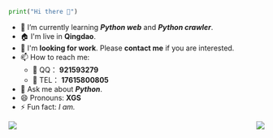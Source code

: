 ```python
print("Hi there 👋")
```

[comment]: <> (- 🔭 I’m currently working on ...)

[comment]: <> (- 👯 I’m looking to collaborate on ...)

[comment]: <> (- 🤔 I’m looking for help with ...)

- 🌱 I’m currently learning **_Python web_** and **_Python crawler_**.
- 🏠 I'm live in **Qingdao**.
- 💼 I'm **looking for work**. Please **contact me** if you are interested.
- 📫 How to reach me:
  - 🐧 QQ： **921593279** 
  - 📱 TEL： **17615800805**
- 💬 Ask me about **_Python_**.
- 😄 Pronouns: **XGS**
- ⚡ Fun fact: _I am._

<div style="vertical-align:middle">
<img style="vertical-align:middle" src="https://github-readme-stats-wine-delta-32.vercel.app/api?username=XGSClear7&count_private=true&show_icons=true&theme=graywhite">

<img align="right" src="https://github-readme-stats-wine-delta-32.vercel.app/api/top-langs?username=XGSClear7">
</div>